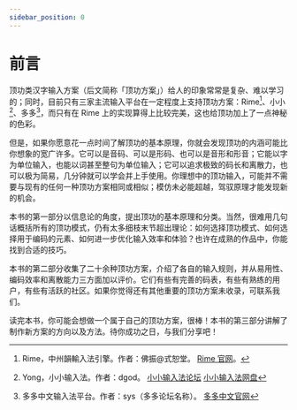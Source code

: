 ```yaml
---
sidebar_position: 0
---
```


# 前言

顶功类汉字输入方案（后文简称「顶功方案」）给人的印象常常是复杂、难以学习的；同时，目前只有三家主流输入平台在一定程度上支持顶功方案：Rime[^1]、小小[^2]、多多[^3]，而只有在 Rime 上的实现算得上比较完美，这也给顶功加上了一点神秘的色彩。

但是，如果你愿意花一点时间了解顶功的基本原理，你就会发现顶功的内涵可能比你想象的宽广许多。它可以是音码、可以是形码、也可以是音形和形音；它能以字为单位输入，也能以词甚至整句为单位输入；它可以追求极致的码长和离散力，也可以极为简易，几分钟就可以学会并上手使用。你理想中的顶功输入，可能并不需要与现有的任何一种顶功方案相同或相似；模仿未必能超越，驾驭原理才能发现新的机会。

本书的第一部分以信息论的角度，提出顶功的基本原理和分类。当然，很难用几句话概括所有的顶功模式，仍有太多细枝末节超出理论：如何选择顶功模式、如何选择用于编码的元素、如何进一步优化输入效率和体验？也许在成熟的作品中，你能找到合适的技巧。

本书的第二部分收集了二十余种顶功方案，介绍了各自的输入规则，并从易用性、编码效率和离散能力三方面加以评价。它们有些有完善的码表，有些有熟练的用户，有些有活跃的社区。如果你觉得还有其他重要的顶功方案未收录，可联系我们。

读完本书，你可能会想做一个属于自己的顶功方案，很棒！本书的第三部分讲解了制作新方案的方向以及方法。待你成功之日，与我们分享吧！

[^1]: Rime，中州韻輸入法引擎。作者：佛振@式恕堂。 [Rime 官网](https://rime.im/)。
[^2]: Yong，小小输入法。作者：dgod。 [小小输入法论坛](https://yong.dgod.net) [小小输入法网盘](http://yongim.ys168.com/) 
[^3]: 多多中文输入法平台。作者：sys（多多论坛名称）。 [多多中文官网](https://www.chinput.com/portal.php)
